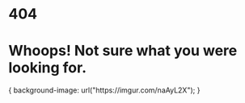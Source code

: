 <h1>404</h1>
<h1>Whoops! Not sure what you were looking for.</h1>

<p> {
  background-image: url("https://imgur.com/naAyL2X");
} <p>

